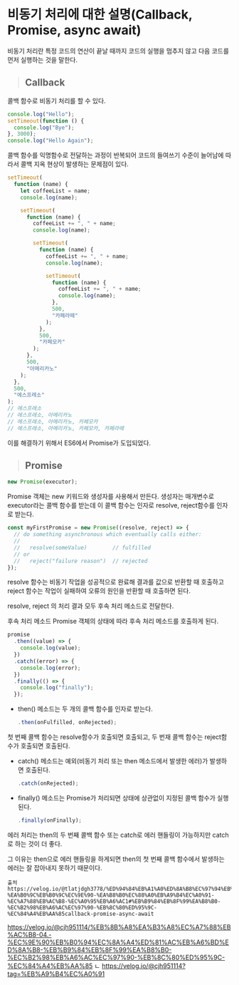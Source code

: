 # 비동기 처리에 대한 설명(Callback, Promise, async await)

비동기 처리란 특정 코드의 연산이 끝날 때까지 코드의 실행을 멈추지 않고 다음 코드를 먼저 실행하는 것을 말한다.

> ## Callback
콜백 함수로 비동기 처리를 할 수 있다.

```javascript
console.log("Hello");
setTimeout(function () {
  console.log("Bye");
}, 3000);
console.log("Hello Again");
```

콜백 함수를 익명함수로 전달하는 과정이 반복되어 코드의 들여쓰기 수준이 늘어남에 따라서 콜백 지옥 현상이 발생하는 문제점이 있다.

```js
setTimeout(
  function (name) {
    let coffeeList = name;
    console.log(name);

    setTimeout(
      function (name) {
        coffeeList += ", " + name;
        console.log(name);

        setTimeout(
          function (name) {
            coffeeList += ", " + name;
            console.log(name);

            setTimeout(
              function (name) {
                coffeeList += ", " + name;
                console.log(name);
              },
              500,
              "카페라떼"
            );
          },
          500,
          "카페모카"
        );
      },
      500,
      "아메리카노"
    );
  },
  500,
  "에스프레소"
);
// 에스프레소
// 에스프레소, 아메리카노
// 에스프레소, 아메리카노, 카페모카
// 에스프레소, 아메리카노, 카페모카, 카페라떼
```
이를 해결하기 위해서 ES6에서 Promise가 도입되었다.


> ## Promise

```js
new Promise(executor);
```
Promise 객체는 new 키워드와 생성자를 사용해서 만든다. 생성자는 매개변수로 executor라는 콜백 함수를 받는데 이 콜백 함수는 인자로 resolve, reject함수를 인자로 받는다.

```js
const myFirstPromise = new Promise((resolve, reject) => {
  // do something asynchronous which eventually calls either:
  //
  //   resolve(someValue)        // fulfilled
  // or
  //   reject("failure reason")  // rejected
});
```
resolve 함수는 비동기 작업을 성공적으로 완료해 결과를 값으로 반환할 때 호출하고
reject 함수는 작업이 실패하여 오류의 원인을 반환할 때 호출하면 된다.

resolve, reject 의 처리 결과 모두 후속 처리 메소드로 전달한다.

후속 처리 메소드
Promise 객체의 상태에 따라 후속 처리 메소드를 호출하게 된다.

```js
promise
  .then((value) => {
    console.log(value);
  })
  .catch((error) => {
    console.log(error);
  })
  .finally(() => {
    console.log("finally");
  });
  ```
- then() 메소드는 두 개의 콜백 함수를 인자로 받는다.
  
  ```js
  .then(onFulfilled, onRejected);
  ```
첫 번째 콜백 함수는 resolve함수가 호출되면 호출되고, 두 번재 콜백 함수는 reject함수가 호출되면 호출된다.

- catch() 메소드는 예외(비동기 처리 또는 then 메소드에서 발생한 에러)가 발생하면 호출된다.
  ```js
  .catch(onRejected);
  ```

- finally() 메소드는 Promise가 처리되면 상태에 상관없이 지정된 콜백 함수가 실행된다.
  ```js
  .finally(onFinally);
  ```

에러 처리는 then의 두 번째 콜백 함수 또는 catch로 에러 핸들링이 가능하지만 catch로 하는 것이 더 좋다.

그 이유는 then으로 에러 핸들링을 하게되면 then의 첫 번째 콜백 함수에서 발생하는 에러는 잘 잡아내지 못하기 때문이다.

```
출처
https://velog.io/@tlatjdgh3778/%ED%94%84%EB%A1%A0%ED%8A%B8%EC%97%94%EB%93%9C-%EA%B0%9C%EB%B0%9C%EC%9E%90-%EA%B8%B0%EC%88%A0%EB%A9%B4%EC%A0%91-%EC%A7%88%EB%AC%B8-%EC%A0%95%EB%A6%AC1#%EB%B9%84%EB%8F%99%EA%B8%B0-%EC%B2%98%EB%A6%AC%EC%97%90-%EB%8C%80%ED%95%9C-%EC%84%A4%EB%AA%85callback-promise-async-await
```

https://velog.io/@cjh951114/%EB%8B%A8%EA%B3%A8%EC%A7%88%EB%AC%B8-04.-%EC%9E%90%EB%B0%94%EC%8A%A4%ED%81%AC%EB%A6%BD%ED%8A%B8-%EB%B9%84%EB%8F%99%EA%B8%B0-%EC%B2%98%EB%A6%AC%EC%97%90-%EB%8C%80%ED%95%9C-%EC%84%A4%EB%AA%85
ㄴ https://velog.io/@cjh951114?tag=%EB%A9%B4%EC%A0%91